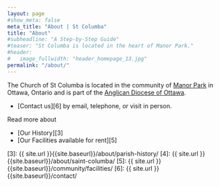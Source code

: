 ```yaml
---
layout: page
#show_meta: false
meta_title: "About | St Columba"
title: "About"
#subheadline: "A Step-by-Step Guide"
#teaser: "St Columba is located in the heart of Manor Park."
#header:
#   image_fullwidth: "header_homepage_13.jpg"
permalink: "/about/"
---
```

The Church of St Columba is located in the community of [Manor Park][1] in Ottawa, Ontario and is part of the [Anglican Diocese of Ottawa][2].

- [Contact us][6] by email, telephone, or visit in person.

Read more about

- [Our History][3]
- [Our Facilities available for rent][5]

 [1]: http://www.manorpark.ca/
 [2]: http://ottawa.anglican.ca/
 [3]: {{ site.url }}{{site.baseurl}}/about/parish-history/
 [4]: {{ site.url }}{{site.baseurl}}/about/saint-columba/
 [5]: {{ site.url }}{{site.baseurl}}/community/facilities/
 [6]: {{ site.url }}{{site.baseurl}}/contact/
